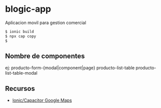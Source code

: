 # blogic-app
Aplicacion movil para gestion comercial


``` bash
$ ionic build
$ npx cap copy
$ 
```

## Nombre de componentes
ej: 
producto-form-{modal|component|page}
producto-list-table
producto-list-table-modal


## Recursos
- [Ionic/Capacitor Google Maps](https://www.youtube.com/watch?v=3r6KVnWv_lU&t=684s)